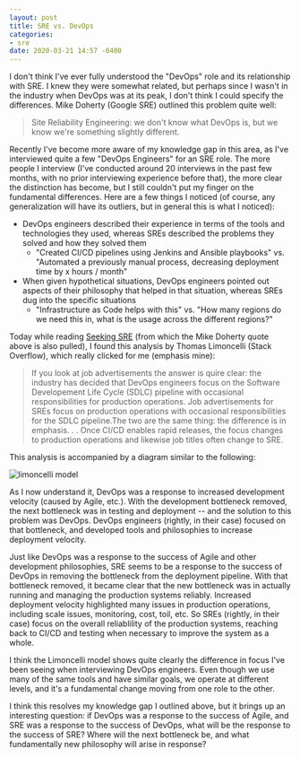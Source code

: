 ```yaml
---
layout: post
title: SRE vs. DevOps
categories:
- sre
date: 2020-03-21 14:57 -0400
---
```

I don't think I've ever fully understood the "DevOps" role and its relationship with SRE. I knew they were somewhat related, but perhaps since I wasn't in the industry when DevOps was at its peak, I don't think I could specify the differences. Mike Doherty (Google SRE) outlined this problem quite well:

> Site Reliability Engineering: we don't know what DevOps is, but we know we're something slightly different.

Recently I've become more aware of my knowledge gap in this area, as I've interviewed quite a few "DevOps Engineers" for an SRE role. The more people I interview (I've conducted around 20 interviews in the past few months, with no prior interviewing experience before that), the more clear the distinction has become, but I still couldn't put my finger on the fundamental differences. Here are a few things I noticed (of course, any generalization will have its outliers, but in general this is what I noticed):

- DevOps engineers described their experience in terms of the tools and technologies they used, whereas SREs described the problems they solved and how they solved them
    - "Created CI/CD pipelines using Jenkins and Ansible playbooks" vs. "Automated a previously manual process, decreasing deployment time by x hours / month"
- When given hypothetical situations, DevOps engineers pointed out aspects of their philosophy that helped in that situation, whereas SREs dug into the specific situations
    - "Infrastructure as Code helps with this" vs. "How many regions do we need this in, what is the usage across the different regions?"

Today while reading [Seeking SRE](https://www.amazon.com/Seeking-SRE-Conversations-Running-Production/dp/1491978864) (from which the Mike Doherty quote above is also pulled), I found this analysis by Thomas Limoncelli (Stack Overflow), which really clicked for me (emphasis mine):

> If you look at job advertisements the answer is quire clear: the industry has decided that DevOps engineers focus on the Software Developement Life Cycle (SDLC) pipeline with occasional responsibilities for production operations. Job advertisements for SREs focus on production operations with occasional responsibilities for the SDLC pipeline.The two are the same thing: the difference is in emphasis. . . Once CI/CD enables rapid releases, the focus changes to production operations and likewise job titles often change to SRE.

This analysis is accompanied by a diagram similar to the following:

![limoncelli model](https://www.shaunabram.com/wp-content/uploads/2019/03/SRE_DevOps_Diagram-1.png "The Limoncelli Model of SRE, DevOps and Agile strategies")

As I now understand it, DevOps was a response to increased development velocity (caused by Agile, etc.). With the development bottleneck removed, the next bottleneck was in testing and deployment -- and the solution to this problem was DevOps. DevOps engineers (rightly, in their case) focused on that bottleneck, and developed tools and philosophies to increase deployment velocity.

Just like DevOps was a response to the success of Agile and other development philosophies, SRE seems to be a response to the success of DevOps in removing the bottleneck from the deployment pipeline. With that bottleneck removed, it became clear that the new bottleneck was in actually running and managing the production systems reliably. Increased deployment velocity highlighted many issues in production operations, including scale issues, monitoring, cost, toil, etc. So SREs (rightly, in their case) focus on the overall reliablility of the production systems, reaching back to CI/CD and testing when necessary to improve the system as a whole.

I think the Limoncelli model shows quite clearly the difference in focus I've been seeing when interviewing DevOps engineers. Even though we use many of the same tools and have similar goals, we operate at different levels, and it's a fundamental change moving from one role to the other.

I think this resolves my knowledge gap I outlined above, but it brings up an interesting question: if DevOps was a response to the success of Agile, and SRE was a response to the success of DevOps, what will be the response to the success of SRE? Where will the next bottleneck be, and what fundamentally new philosophy will arise in response?
